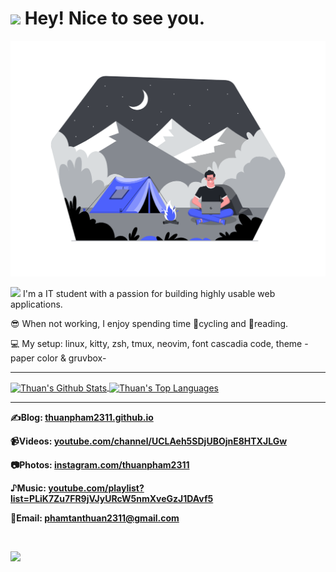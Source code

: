 <h1><img src="https://emojis.slackmojis.com/emojis/images/1531849430/4246/blob-sunglasses.gif?1531849430" width="30"/> Hey! Nice to see you.</h1>

![](./img/Work_from_anywhere.png)

<img src="https://camo.githubusercontent.com/7d5c1327f28f30dd3b242d60c92fa399051bd5765af36f7c8df5138ac67d8f7b/68747470733a2f2f6d656469612e67697068792e636f6d2f6d656469612f6659536e486c75667365636f38466839335a2f67697068792e676966" width="25"/> I'm a IT student with a passion for building highly usable web applications.

😎 When not working, I enjoy spending time 🚴cycling and 📔reading.

💻 My setup: linux, kitty, zsh, tmux, neovim, font cascadia code, theme -paper color & gruvbox-

---

<a href="https://github.com/anuraghazra/github-readme-stats">
  <img align="center" alt="Thuan's Github Stats" src="https://github-readme-stats.vercel.app/api?username=thuanpham2311&show_icons=true&hide_border=true"/>
</a>

<a href="https://github.com/anuraghazra/github-readme-stats">
  <img align="center" alt="Thuan's Top Languages" src="https://github-readme-stats.vercel.app/api/top-langs/?username=thuanpham2311&layout=compact&hide_border=true"/>
</a>

---

**✍Blog: [thuanpham2311.github.io](https://thuanpham2311.github.io)**

**📹Videos: [youtube.com/channel/UCLAeh5SDjUBOjnE8HTXJLGw ](https://www.youtube.com/channel/UCLAeh5SDjUBOjnE8HTXJLGw)**

**📷Photos: [instagram.com/thuanpham2311](https://www.instagram.com/thuanpham2311)**

**♪Music: [youtube.com/playlist?list=PLiK7Zu7FR9jVJyURcW5nmXveGzJ1DAvf5](https://www.youtube.com/playlist?list=PLiK7Zu7FR9jVJyURcW5nmXveGzJ1DAvf5)**

**📧Email: [phamtanthuan2311@gmail.com](mailto:phamtanthuan2311@gmail.com)**

<br />

![](https://komarev.com/ghpvc/?username=thuanpham2311&label=PROFILE+VIEWS)
